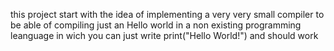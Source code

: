 this project start with the idea of implementing a very very small compiler to be able of compiling just an Hello world in a 
non existing programming leanguage in wich you can just write print("Hello World!") and should work

